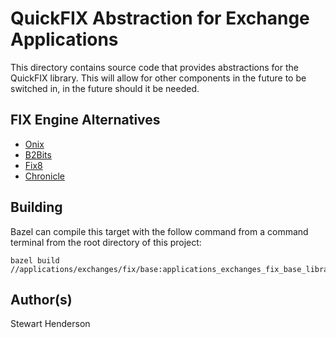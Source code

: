 # QuickFIX Abstraction for Exchange Applications

This directory contains source code that provides abstractions for the QuickFIX library.  This will
allow for other components in the future to be switched in, in the future should it be needed.

## FIX Engine Alternatives

* [Onix](https://www.onixs.biz/)
* [B2Bits](https://www.b2bits.com/trading_solutions/fix_engines/fix_engine_cpp.html)
* [Fix8](http://fix8.org/)
* [Chronicle](https://chronicle.software/products/fix-engine/)

## Building

Bazel can compile this target with the follow command from a command terminal
from the root directory of this project:

```
bazel build //applications/exchanges/fix/base:applications_exchanges_fix_base_library
```

## Author(s)

Stewart Henderson
